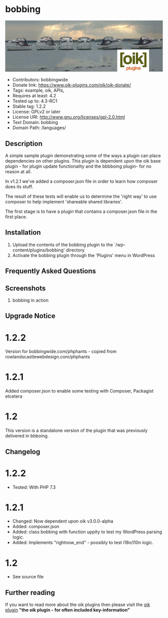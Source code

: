 # bobbing 
![banner](https://raw.githubusercontent.com/bobbingwide/bobbing/master/assets/bobbing-banner-772x250.jpg)
* Contributors: bobbingwide
* Donate link: https://www.oik-plugins.com/oik/oik-donate/
* Tags: example, oik, APIs,
* Requires at least: 4.2
* Tested up to: 4.3-RC1
* Stable tag: 1.2.2
* License: GPLv2 or later
* License URI: http://www.gnu.org/licenses/gpl-2.0.html
* Text Domain: bobbing
* Domain Path: /languages/

## Description 
A simple sample plugin demonstrating some of the ways a plugin can place dependencies on other plugins.
This plugin is dependent upon the oik base plugin - for plugin update functionality
and the bbbboing plugin- for no reason at all.

In v1.2.1 we've added a composer.json file
in order to learn how composer does its stuff.

The result of these tests will enable us to determine the 'right way'
to use composer to help implement 'shareable shared libraries'.

The first stage is to have a plugin that contains a composer.json file in the first place.




## Installation 
1. Upload the contents of the bobbing plugin to the `/wp-content/plugins/bobbing' directory
1. Activate the bobbing plugin through the 'Plugins' menu in WordPress

## Frequently Asked Questions 

## Screenshots 
1. bobbing in action

## Upgrade Notice 
# 1.2.2 
Version for bobbingwide.com/phphants - copied from rowlandscastlewebdesign.com/phphants

# 1.2.1 
Added composer.json to enable some testing with Composer, Packagist etcetera


# 1.2 
This version is a standalone version of the plugin that was previously delivered in bbboing.

## Changelog 
# 1.2.2 
* Tested: With PHP 7.3

# 1.2.1 
* Changed: Now dependent upon oik v3.0.0-alpha
* Added: composer.json
* Added: class bobbing with function uppity to test my WordPress parsing logic.
* Added: Implements "rightnow_end" - possibly to test i18n/l10n logic.

# 1.2 
* See source file



## Further reading 
If you want to read more about the oik plugins then please visit the
[oik plugin](https://www.oik-plugins.com/oik)
**"the oik plugin - for often included key-information"**

